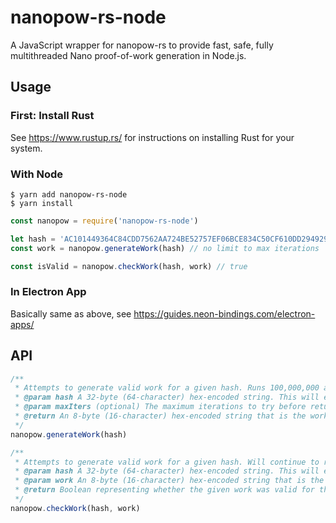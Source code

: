 # nanopow-rs-node

A JavaScript wrapper for nanopow-rs to provide fast, safe, fully multithreaded Nano proof-of-work generation in Node.js.

## Usage

### First: Install Rust

See https://www.rustup.rs/ for instructions on installing Rust for your system.

### With Node

```
$ yarn add nanopow-rs-node
$ yarn install
```

```javascript
const nanopow = require('nanopow-rs-node')

let hash = 'AC101449364C84CDD7562AA724BE52757EF06BCE834C50CF610DD2949291B0D9'
const work = nanopow.generateWork(hash) // no limit to max iterations

const isValid = nanopow.checkWork(hash, work) // true
```

### In Electron App

Basically same as above, see https://guides.neon-bindings.com/electron-apps/

## API

```javascript
/**
 * Attempts to generate valid work for a given hash. Runs 100,000,000 attempts and if no valid work is found, returns '0000000000000000'.
 * @param hash A 32-byte (64-character) hex-encoded string. This will either be the previous block hash, or, if there is no previous block, the account's public key.
 * @param maxIters (optional) The maximum iterations to try before returning. If this parameter is omitted, is null, or is 0, it will run until valid work is found.
 * @return An 8-byte (16-character) hex-encoded string that is the work found. If no valid work was found in maxIters, returns '0000000000000000'
 */
nanopow.generateWork(hash)

/**
 * Attempts to generate valid work for a given hash. Will continue to run until valid work is found.
 * @param hash A 32-byte (64-character) hex-encoded string. This will either be the previous block hash, or, if there is no previous block, the account's public key.
 * @param work An 8-byte (16-character) hex-encoded string that is the work to be verified.
 * @return Boolean representing whether the given work was valid for the given hash.
 */
nanopow.checkWork(hash, work)
```
